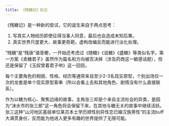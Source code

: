 ```yaml
---
title: 《残糖记》后记
---
```


《残糖记》是一种新的尝试，它的诞生来自于两点思考：

1. 写真实人物经历即使征得当事人同意，最后也会造成未知后果。
2. 真实世界尺度更大、故事更奇葩，虚构改编反而能进行淡化处理。

“残糖”是“残唐”谐音梗，一开始还考虑过《随糖》《说糖》《盛糖》等类似名字。第一方案《卖糖君子》虽然作为篇名和方向被否决掉（涉及药商这一敏感话题），但还是保留了《玉奴曾着君子哄》这一回目。

每个主要角色的相貌、性格、经历等通常来自至少2-3名现实原型，个别出场仅一次的龙套是单个现实原型客串（所以会看上去和其他角色、剧情没有什么直接联系）。

作为以糖为核心、聚焦边缘的故事，主角张三却是个来自主流社会的异类，是因为“沫水市的张三郎”这一角色将会保留下来，在其他与糖无关的故事中继续活跃。张三这种“山河地区基层单位某员本土学历顺性别异性恋已婚汉族男性”的主流buff大满贯身份，反而能为他进入更多有趣的世界提供了无限可能。
